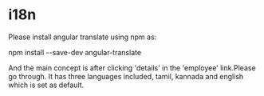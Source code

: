 # i18n

Please install angular translate using npm as:

npm install --save-dev angular-translate

And the main concept is after clicking 'details' in the 'employee' link.Please go through.
It has three languages included, tamil, kannada and english which is set as default.
